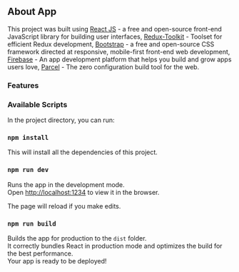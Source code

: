 ## About App

This project was built using [React JS](https://reactjs.org) - a free and open-source front-end JavaScript library for building user interfaces, [Redux-Toolkit](https://redux-toolkit.js.org) - Toolset for efficient Redux development, [Bootstrap](https://getbootstrap.com) - a free and open-source CSS framework directed at responsive, mobile-first front-end web development, [Firebase](https://firebase.google.com) - An app development platform that helps you build and grow apps users love, [Parcel](https://parceljs.org) - The zero configuration build tool for the web.

### Features

### Available Scripts

In the project directory, you can run:

### `npm install`

This will install all the dependencies of this project.

### `npm run dev`

Runs the app in the development mode.<br>
Open [http://localhost:1234](http://localhost:1234) to view it in the browser.

The page will reload if you make edits.

### `npm run build`

Builds the app for production to the `dist` folder.<br>
It correctly bundles React in production mode and optimizes the build for the best performance.<br>
Your app is ready to be deployed!
